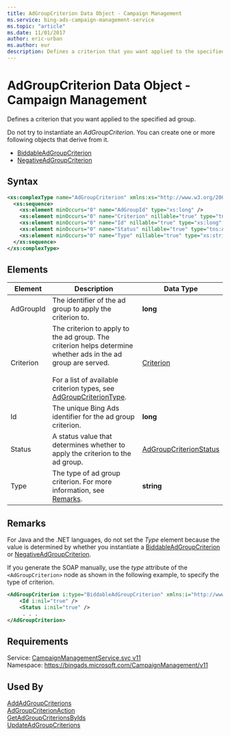 ```yaml
---
title: AdGroupCriterion Data Object - Campaign Management
ms.service: bing-ads-campaign-management-service
ms.topic: "article"
ms.date: 11/01/2017
author: eric-urban
ms.author: eur
description: Defines a criterion that you want applied to the specified ad group.
---
```

# AdGroupCriterion Data Object - Campaign Management
Defines a criterion that you want applied to the specified ad group.

Do not try to instantiate an *AdGroupCriterion*. You can create one or more following objects that derive from it.
-   [BiddableAdGroupCriterion](../campaign-management-service/biddableadgroupcriterion.md)
-   [NegativeAdGroupCriterion](../campaign-management-service/negativeadgroupcriterion.md)

## Syntax
```xml
<xs:complexType name="AdGroupCriterion" xmlns:xs="http://www.w3.org/2001/XMLSchema">
  <xs:sequence>
    <xs:element minOccurs="0" name="AdGroupId" type="xs:long" />
    <xs:element minOccurs="0" name="Criterion" nillable="true" type="tns:Criterion" />
    <xs:element minOccurs="0" name="Id" nillable="true" type="xs:long" />
    <xs:element minOccurs="0" name="Status" nillable="true" type="tns:AdGroupCriterionStatus" />
    <xs:element minOccurs="0" name="Type" nillable="true" type="xs:string" />
  </xs:sequence>
</xs:complexType>
```

## <a name="elements"></a>Elements

|Element|Description|Data Type|
|-----------|---------------|-------------|
|<a name="adgroupid"></a>AdGroupId|The identifier of the ad group to apply the criterion to.|**long**|
|<a name="criterion"></a>Criterion|The criterion to apply to the ad group. The criterion helps determine whether ads in the ad group are served.<br/><br/>For a list of available criterion types, see [AdGroupCriterionType](../campaign-management-service/adgroupcriteriontype.md).|[Criterion](criterion.md)|
|<a name="id"></a>Id|The unique Bing Ads identifier for the ad group criterion.|**long**|
|<a name="status"></a>Status|A status value that determines whether to apply the criterion to the ad group.|[AdGroupCriterionStatus](adgroupcriterionstatus.md)|
|<a name="type"></a>Type|The type of ad group criterion. For more information, see [Remarks](#remarks).|**string**|

## <a name="remarks"></a>Remarks
For Java and the .NET languages, do not set the *Type* element because the value is determined by whether you instantiate a [BiddableAdGroupCriterion](../campaign-management-service/biddableadgroupcriterion.md) or [NegativeAdGroupCriterion](../campaign-management-service/negativeadgroupcriterion.md).

If you generate the SOAP manually, use the *type* attribute of the `<AdGroupCriterion>` node as shown in the following example, to specify the type of criterion.

```xml
<AdGroupCriterion i:type="BiddableAdGroupCriterion" xmlns:i="http://www.w3.org/2001/XMLSchema-instance">
    <Id i:nil="true" />
    <Status i:nil="true" />
     . . .
</AdGroupCriterion>
```

## Requirements
Service: [CampaignManagementService.svc v11](https://campaign.api.bingads.microsoft.com/Api/Advertiser/CampaignManagement/v11/CampaignManagementService.svc)  
Namespace: https://bingads.microsoft.com/CampaignManagement/v11  

## Used By
[AddAdGroupCriterions](addadgroupcriterions.md)  
[AdGroupCriterionAction](adgroupcriterionaction.md)  
[GetAdGroupCriterionsByIds](getadgroupcriterionsbyids.md)  
[UpdateAdGroupCriterions](updateadgroupcriterions.md)  
